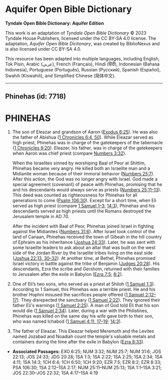 # Aquifer Open Bible Dictionary

**Tyndale Open Bible Dictionary: Aquifer Edition**

This work is an adaptation of *Tyndale Open Bible Dictionary* © 2023 Tyndale House Publishers, licensed under the CC BY\-SA 4\.0 license. The adaptation, *Aquifer Open Bible Dictionary*, was created by BiblioNexus and is also licensed under CC BY\-SA 4\.0\.

This resource has been adapted into multiple languages, including English, Tok Pisin, Arabic (عربي), French (Français), Hindi (हिंदी), Indonesian (Bahasa Indonesia), Portuguese (Português), Russian (Русский), Spanish (Español), Swahili (Kiswahili), and Simplified Chinese (简体中文).



--------------------------------

## Phinehas (id: 7718)

PHINEHAS
========

1. The son of Eleazar and grandson of Aaron ([Exodus 6:25](https://ref.ly/Exod6:25)). He was also the father of Abishua ([1 Chronicles 6:4, 50](https://ref.ly/1Chr6:4,1Chr6:50)). While Eleazar served as high priest, Phinehas was in charge of the gatekeepers of the tabernacle ([1 Chronicles 9:20](https://ref.ly/1Chr9:20)). Eleazer, his father, was in charge of the gatekeepers when Aaron was chief priest (compare [Numbers 3:32](https://ref.ly/Num3:32)).

    When the Israelites sinned by worshiping Baal of Peor at Shittim, Phinehas became very angry. He killed both an Israelite man and a Midianite woman because of their immoral behavior ([Numbers 25:7](https://ref.ly/Num25:7)). After this action, the God was no longer angry with Israel. God made a special agreement (covenant) of peace with Phinehas, promising that he and his descendants would always serve as priests ([Numbers 25:11–13](https://ref.ly/Num25:11-Num25:13)). This deed was counted as righteousness for Phinehas for all generations to come ([Psalm 106:30](https://ref.ly/Ps106:30)). Except for a short time, when Eli served as high priest (compare [1 Samuel 1–3](https://ref.ly/1Sam1:1-1Sam3:21); [14:3](https://ref.ly/1Sam14:3)), Phinehas and his descendants served as high priests until the Romans destroyed the Jerusalem temple in AD 70\.

    After the incident with Baal of Peor, Phinehas joined Israel in fighting against the Midianites ([Numbers 31:6](https://ref.ly/Num31:6)). After Israel took control of the land of Canaan, Phinehas received the town of Gibeah in the hill country of Ephraim as his inheritance ([Joshua 24:33](https://ref.ly/Josh24:33)). Later, he was sent with some Israelite leaders to ask about an altar that was built on the west side of the Jordan River by the Israelite tribes living on the east side ([Joshua 22:13, 30–32](https://ref.ly/Josh22:13,Josh22:30-Josh22:32)). At another time, at Bethel, Phinehas promised Israel victory in battle against the tribe of Benjamin ([Judges 20:28](https://ref.ly/Judg20:28)). His descendants, Ezra the scribe and Gershom, returned with their families to Jerusalem after the exile in Babylon ([Ezra 7:5](https://ref.ly/Ezra7:5); [8:2](https://ref.ly/Ezra8:2)).

2. One of Eli’s two sons, who served as a priest at Shiloh ([1 Samuel 1:3](https://ref.ly/1Sam1:3)). According to 1 Samuel, this Phinehas was a terrible priest. He and his brother Hophni misused the sacrifices people offered ([1 Samuel 2:12–17](https://ref.ly/1Sam2:12-1Sam2:17)). They disrepected the sanctuary ([1 Samuel 2:22](https://ref.ly/1Sam2:22)). They ignored their father Eli's warnings ([1 Samuel 2:25](https://ref.ly/1Sam2:25)). A man of God told Eli that his son would die ([1 Samuel 2:34](https://ref.ly/1Sam2:34)). Later, during a war with the Philistines, Phinehas was killed on the same day his wife gave birth to their son, who was named Ichabod ([1 Samuel 4:11, 17–19](https://ref.ly/1Sam4:11,1Sam4:17-1Sam4:19); [14:3](https://ref.ly/1Sam14:3)).
3. The father of Eleazar. This Eleazar helped Meremoth and the Levites named Jozabad and Noadiah count the temple's valuable metals and containers during the time after the exile in Babylon ([Ezra 8:33](https://ref.ly/Ezra8:33)).

* **Associated Passages:** EXO 6:25; NUM 3:32; NUM 25:7; NUM 31:6; JOS 22:13; JOS 24:33; JDG 20:28; 1SA 1:3; 1SA 2:22; 1SA 2:25; 1SA 2:34; 1SA 4:11; 1SA 14:3; 1CH 6:4; 1CH 6:50; 1CH 9:20; EZR 7:5; EZR 8:2; EZR 8:33; PSA 106:30; 1SA 2:12–1SA 2:17; NUM 25:11–NUM 25:13; 1SA 1:1–1SA 3:21; JOS 22:30–JOS 22:32; 1SA 4:17–1SA 4:19

